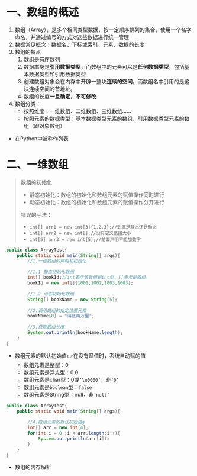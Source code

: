 # 一、数组的概述

 1. 数组（Array），是多个相同类型数据，按一定顺序排列的集合，使用一个名字命名，并通过编号的方式对这些数据进行统一管理
 2. 数据常见概念：数据名、下标或索引、元素、数据的长度
  3. 数组的特点
       1. 数组是有序数列
       2. 数据本身是**引用数据类型**，而数组中的元素可以是**任何数据类型**，包括基本数据类型和引用数据类型
       3. 创建数组对象会在内存中开辟一整块**连续的空间**，而数组名中引用的是这块连续空间的首地址。
       4. 数组的长度**一旦确定，不可修改**
  4. 数组分类：
     - 按照维度：一维数组、二维数组、三维数组……
     - 按照元素的数据类型：基本数据类型元素的数组、引用数据类型元素的数组（即对象数组）



- 在Python中被称作列表



# 二、一维数组



> 数组的初始化
>
> - 静态初始化：数组的初始化和数组元素的赋值操作同时进行
> - 动态初始化：数组的初始化和数组元素的赋值操作分开进行
>
> 错误的写法：
>
> - `int[] arr1 = new int[3]{1,2,3};//到底是静态还是动态`
> - `int[] arr2 = new int[];//没有定义范围大小`
> - `int[5] arr3 = new int[5];//前面声明不能加数字`



```java
public class ArrayTest{
    public static void main(String[] args){
        //1.一维数组的声明和初始化
        
        //1.1 静态初始化数组
        int[] bookId;//int表示该数组是int型，[]表示是数组
        bookId = new int[]{1001,1002,1003,1003};
        
        //1.2 动态初始化数组
        String[] bookName = new String[5];
        
        //2.调用数组的指定位置元素
        bookName[0] = "海底两万里";
        
        //3.获取数组长度
        System.out.println(bookName.length);
    }
}
```

- 数组元素的默认初始值👉在没有赋值时，系统自动赋的值
	- 数组元素是整型：0
	- 数组元素是浮点型：0.0
	- 数组元素是char型：0或`‘\u0000’`，非`‘0’`
	- 数组元素是`boolean`型：`false`
	- 数组元素是String型：null，非`‘null’`
```java
public class ArrayTest{
    public static void main(String[] args){
        
        //4.数组元素的默认初始值g
		int[] arr = new int[4];
        for(int i = 0 ;i < arr.length;i++){
            System.out.println(arr[i]);
        }
    }
}
```

- 数组的内存解析

